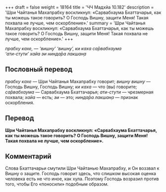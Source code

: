 +++
draft = false
weight = 18164
title = 'ЧЧ Мадхйа 10.182'
description = 'Шри Чайтанья Махапрабху воскликнул: «Сарвабхаума Бхаттачарья, как ты можешь такое говорить? О Господь Вишну, защити Меня! Такая похвала не лучше, чем оскорбление».'
summary = 'Шри Чайтанья Махапрабху воскликнул: «Сарвабхаума Бхаттачарья, как ты можешь такое говорить? О Господь Вишну, защити Меня! Такая похвала не лучше, чем оскорбление».'
+++

_прабху кахе, — ‘вишн̣у’ ‘вишн̣у’, ки каха са̄рвабхаума  
‘ати-стути’ хайа эи нинда̄ра лакшан̣а_

## Пословный перевод

_прабху_ _кахе_ — Шри Чайтанья Махапрабху говорит; _вишн̣у_ _вишн̣у_ — Господь Вишну, Господь Вишну; _ки_ _каха_ — что (вы) говорите; _са̄рвабхаума_ — Сарвабхаума Бхаттачарья; _ати_\-_стути_ — чрезмерная похвала; _хайа_ — есть; _эи_ — это; _нинда̄ра_ _лакшан̣а_ — признак оскорбления.

## Перевод

**Шри Чайтанья Махапрабху воскликнул: «Сарвабхаума Бхаттачарья, как ты можешь такое говорить? О Господь Вишну, защити Меня! Такая похвала не лучше, чем оскорбление».**

## Комментарий

Слова Бхаттачарьи смутили Шри Чайтанью Махапрабху, и Он воззвал к Вишну о защите. Господь говорит здесь, что слишком высокая оценка человека есть не что иное, как хула. Поэтому Господь возразил против того, чтобы Его «поносили» подобным образом.
